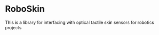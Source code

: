 # RoboSkin
This is a library for interfacing with optical tactile skin sensors for robotics projects
